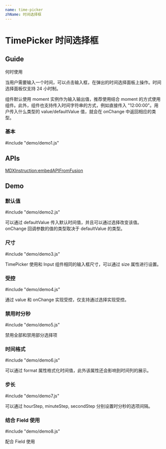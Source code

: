 ```yaml
---
name: time-picker
zhName: 时间选择框
---
```


# TimePicker 时间选择框

## Guide

何时使用

当用户需要输入一个时间，可以点击输入框，在弹出的时间选择面板上操作。时间选择面板仅支持 24 小时制。

组件默认使用 moment 实例作为输入输出值，推荐使用结合 moment 的方式使用组件。此外，组件也支持传入时间字符串的方式，例如直接传入 "12:00:00"。用户传入什么类型的 value/defaultValue 值，就会在 onChange 中返回相应的类型。


### 基本

#include "demo/demo1.js"


## APIs

[MDXInstruction:embedAPIFromFusion](https://github.com/alibaba-fusion/next/blob/master/docs/time-picker/index.md)

## Demo
 

### 默认值 

#include "demo/demo2.js"

可以通过 defaultValue 传入默认时间值，并且可以通过选择改变该值。onChange 回调参数的值的类型取决于 defaultValue 的类型。

### 尺寸 

#include "demo/demo3.js"

TimePicker 使用和 Input 组件相同的输入框尺寸，可以通过 size 属性进行设置。

### 受控 

#include "demo/demo4.js"

通过 value 和 onChange 实现受控，仅支持通过选择实现受控。

### 禁用时分秒

#include "demo/demo5.js"

禁用全部和禁用部分选择项

### 时间格式

#include "demo/demo6.js"

可以通过 format 属性格式化时间值，此外该属性还会影响到时间列的展示。

### 步长

#include "demo/demo7.js"

可以通过 hourStep, minuteStep, secondStep 分别设置时分秒的选项间隔。

### 结合 Field 使用

#include "demo/demo8.js"

配合 Field 使用

